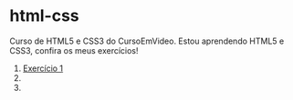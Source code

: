 # html-css
 Curso de HTML5 e CSS3 do CursoEmVideo.
Estou aprendendo HTML5 e CSS3, confira os meus exercícios!
<ol>
<li><a href="https://mendjoy.github.io/html-css/Exercicios/ex001/index.html">Exercício 1</a></li>
<li></li>
<li></li>
</ol>